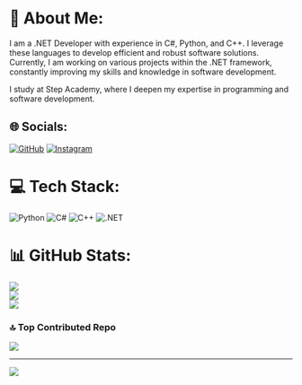 # 💫 About Me:
I am a .NET Developer with experience in C#, Python, and C++. I leverage these languages to develop efficient and robust software solutions. Currently, I am working on various projects within the .NET framework, constantly improving my skills and knowledge in software development.

I study at Step Academy, where I deepen my expertise in programming and software development.

## 🌐 Socials:
[![GitHub](https://img.shields.io/badge/GitHub-%23121011.svg?logo=github&logoColor=white)]([https://github.com/HasanAvshar](https://github.com/HasanAvshar?page=2&tab=repositories))
   [![Instagram](https://img.shields.io/badge/Instagram-%23E4405F.svg?logo=Instagram&logoColor=white)](https://instagram.com/Hasan_070)
# 💻 Tech Stack:
![Python](https://img.shields.io/badge/python-3670A0?style=for-the-badge&logo=python&logoColor=ffdd54)
![C#](https://img.shields.io/badge/C%23-239120?style=for-the-badge&logo=csharp&logoColor=white)
![C++](https://img.shields.io/badge/C%2B%2B-00599C?style=for-the-badge&logo=c%2B%2B&logoColor=white)
![.NET](https://img.shields.io/badge/.NET-512BD4?style=for-the-badge&logo=.net&logoColor=white)

# 📊 GitHub Stats:
![](https://github-readme-stats.vercel.app/api?username=HasanAvshar&theme=dark&hide_border=false&include_all_commits=false&count_private=false)<br/>
![](https://github-readme-streak-stats.herokuapp.com/?user=HasanAvshar&theme=dark&hide_border=false)<br/>
![](https://github-readme-stats.vercel.app/api/top-langs/?username=HasanAvshar&theme=dark&hide_border=false&include_all_commits=false&count_private=false&layout=compact)

### 🔝 Top Contributed Repo
![](https://github-contributor-stats.vercel.app/api?username=HasanAvshar&limit=5&theme=dark&combine_all_yearly_contributions=true)

---
[![](https://visitcount.itsvg.in/api?id=HasanAvshar&icon=2&color=1)](https://visitcount.itsvg.in)
  
<!-- Proudly created with GPRM ( https://gprm.itsvg.in ) -->
